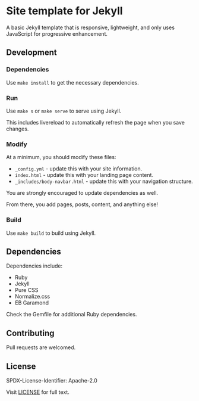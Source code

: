 # Site template for Jekyll

A basic Jekyll template that is responsive, lightweight, and only uses JavaScript for progressive enhancement.

## Development

### Dependencies

Use `make install` to get the necessary dependencies.

### Run

Use `make s` or `make serve` to serve using Jekyll.

This includes livereload to automatically refresh the page when you save changes.

### Modify

At a minimum, you should modify these files:

* `_config.yml` - update this with your site information.
* `index.html` - update this with your landing page content.
* `_includes/body-navbar.html` - update this with your navigation structure.

You are strongly encouraged to update dependencies as well.

From there, you add pages, posts, content, and anything else!

### Build

Use `make build` to build using Jekyll.

## Dependencies

Dependencies include:

* Ruby
* Jekyll
* Pure CSS
* Normalize.css
* EB Garamond

Check the Gemfile for additional Ruby dependencies.

## Contributing

Pull requests are welcomed.

## License

SPDX-License-Identifier: Apache-2.0

Visit [LICENSE](LICENSE) for full text.
